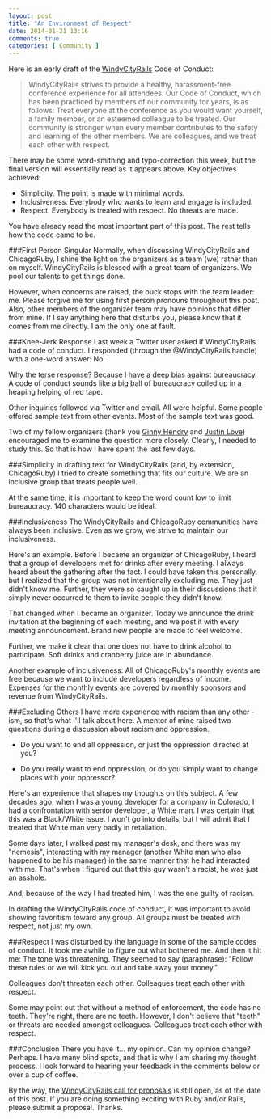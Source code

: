 ```yaml
---
layout: post
title: "An Environment of Respect"
date: 2014-01-21 13:16
comments: true
categories: [ Community ]
---
```

Here is an early draft of the [WindyCityRails](http://windycityrails.org) Code of Conduct:

>WindyCityRails strives to provide a healthy, harassment-free conference experience for all attendees. Our Code of Conduct, which has been practiced by members of our community for years, is as follows: Treat everyone at the conference as you would want yourself, a family member, or an esteemed colleague to be treated. Our community is stronger when every member contributes to the safety and learning of the other members. We are colleagues, and we treat each other with respect.

There may be some word-smithing and typo-correction this week, but the final version will essentially read as it appears above. Key objectives achieved:

* Simplicity. The point is made with minimal words.
* Inclusiveness. Everybody who wants to learn and engage is included. 
* Respect. Everybody is treated with respect. No threats are made.

You have already read the most important part of this post. The rest tells how the code came to be.
<!--more-->
###First Person Singular
Normally, when discussing WindyCityRails and ChicagoRuby, I shine the light on the organizers as a team (we) rather than on myself. WindyCityRails is blessed with a great team of organizers. We pool our talents to get things done.

However, when concerns are raised, the buck stops with the team leader: me. Please forgive me for using first person pronouns throughout this post. Also, other members of the organizer team may have opinions that differ from mine. If I say anything here that disturbs you, please know that it comes from me directly. I am the only one at fault.

###Knee-Jerk Response
Last week a Twitter user asked if WindyCityRails had a code of conduct. I responded (through the @WindyCityRails handle) with a one-word answer: No. 

Why the terse response? Because I have a deep bias against bureaucracy. A code of conduct sounds like a big ball of bureaucracy coiled up in a heaping helping of red tape. 

Other inquiries followed via Twitter and email. All were helpful. Some people offered sample text from other events. Most of the sample text was good.

Two of my fellow organizers (thank you [Ginny Hendry](https://twitter.com/ginnyhendry) and [Justin Love](https://twitter.com/wondible)) encouraged me to examine the question more closely. Clearly, I needed to study this. So that is how I have spent the last few days.

###Simplicity
In drafting text for WindyCityRails (and, by extension, ChicagoRuby) I tried to create something that fits our culture. We are an inclusive group that treats people well.

At the same time, it is important to keep the word count low to limit bureaucracy. 140 characters would be ideal.

###Inclusiveness
The WindyCityRails and ChicagoRuby communities have always been inclusive. Even as we grow, we strive to maintain our inclusiveness.

Here's an example. Before I became an organizer of ChicagoRuby, I heard that a group of developers met for drinks after every meeting. I always heard about the gathering after the fact. I could have taken this personally, but I realized that the group was not intentionally excluding me. They just didn't know me. Further, they were so caught up in their discussions that it simply never occurred to them to invite people they didn't know.

That changed when I became an organizer. Today we announce the drink invitation at the beginning of each meeting, and we post it with every meeting announcement. Brand new people are made to feel welcome.

Further, we make it clear that one does not have to drink alcohol to participate. Soft drinks and cranberry juice are in abundance.

Another example of inclusiveness: All of ChicagoRuby's monthly events are free because we want to include developers regardless of income. Expenses for the monthly events are covered by monthly sponsors and revenue from WindyCityRails. 

###Excluding Others
I have more experience with racism than any other -ism, so that's what I'll talk about here. A mentor of mine raised two questions during a discussion about racism and oppression. 

* Do you want to end all oppression, or just the oppression directed at you?

* Do you really want to end oppression, or do you simply want to change places with your oppressor?

Here's an experience that shapes my thoughts on this subject. A few decades ago, when I was a young developer for a company in Colorado, I had a confrontation with senior developer, a White man. I was certain that this was a Black/White issue. I won't go into details, but I will admit that I treated that White man very badly in retaliation.

Some days later, I walked past my manager's desk, and there was my "nemesis", interacting with my manager (another White man who also happened to be his manager) in the same manner that he had interacted with me. That's when I figured out that this guy wasn't a racist, he was just an asshole.

And, because of the way I had treated him, I was the one guilty of racism.

In drafting the WindyCityRails code of conduct, it was important to avoid showing favoritism toward any group. All groups must be treated with respect, not just my own.

###Respect
I was disturbed by the language in some of the sample codes of conduct. It took me awhile to figure out what bothered me. And then it hit me: The tone was threatening. They seemed to say (paraphrase): "Follow these rules or we will kick you out and take away your money." 

Colleagues don't threaten each other. Colleagues treat each other with respect.

Some may point out that without a method of enforcement, the code has no teeth. They're right, there are no teeth. However, I don't believe that "teeth" or threats are needed amongst colleagues. Colleagues treat each other with respect.

###Conclusion
There you have it... my opinion. Can my opinion change? Perhaps. I have many blind spots, and that is why I am sharing my thought process. I look forward to hearing your feedback in the comments below or over a cup of coffee.

By the way, the [WindyCityRails call for proposals](http://www.windycityrails.org) is still open, as of the date of this post. If you are doing something exciting with Ruby and/or Rails, please submit a proposal. Thanks.
